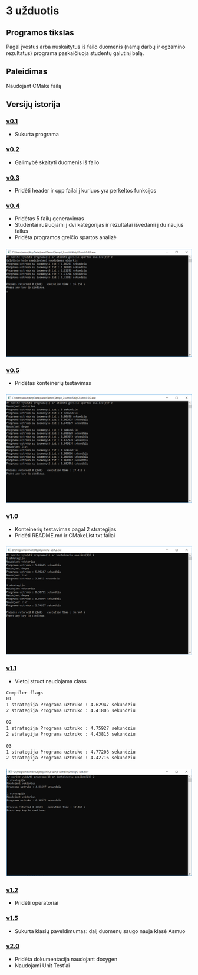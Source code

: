 # 3 užduotis

 ## Programos tikslas
 Pagal įvestus arba nuskaitytus iš failo duomenis (namų darbų ir egzamino rezultatus) programa paskaičiuoja studentų galutinį balą.
 
 ## Paleidimas
 Naudojant CMake failą
 
 ## Versijų istorija
 ### [v0.1](https://github.com/karas245/2-uzd/releases/tag/v0.1)
 - Sukurta programa
 ### [v0.2](https://github.com/karas245/2-uzd/releases/tag/v0.2)
 - Galimybė skaityti duomenis iš failo
 ### [v0.3](https://github.com/karas245/2-uzd/releases/tag/v0.3)
 - Pridėti header ir cpp failai į kuriuos yra perkeltos funkcijos
 ### [v0.4](https://github.com/karas245/2-uzd/releases/tag/v0.4)
 - Pridėtas 5 failų generavimas 
 - Studentai rušiuojami į dvi kategorijas ir rezultatai išvedami į du naujus failus
 - Pridėta programos greičio spartos analizė
 ### ![Pic](pic0.4.png)
 ### [v0.5](https://github.com/karas245/2-uzd/releases/tag/v0.5)
 - Pridėtas konteinerių testavimas
 ### ![Pic](pic0.5.png)
### [v1.0](https://github.com/karas245/2-uzd/releases/tag/v1.0)
- Konteinerių testavimas pagal 2 strategijas
- Pridėti README.md ir CMakeList.txt failai
### ![Pic](pic.png)
### [v1.1](https://github.com/karas245/3-uzd/releases/tag/v1.1)
- Vietoj struct naudojama class
```
Compiler flags
01 
1 strategija Programa uztruko : 4.62947 sekundziu
2 strategija Programa uztruko : 4.41805 sekundziu

02
1 strategija Programa uztruko : 4.75927 sekundziu
2 strategija Programa uztruko : 4.43813 sekundziu

03
1 strategija Programa uztruko : 4.77208 sekundziu
2 strategija Programa uztruko : 4.42716 sekundziu
```
### ![Pic](pic1.1.PNG)

### [v1.2](https://github.com/karas245/3-uzd/releases/tag/v1.2)
- Pridėti operatoriai
### [v1.5](https://github.com/karas245/3-uzd/releases/tag/v1.5)
- Sukurta klasių paveldimumas: dalį duomenų saugo nauja klasė Asmuo
### [v2.0](https://github.com/karas245/3-uzd/releases/tag/v2.0)
- Pridėta dokumentacija naudojant doxygen
- Naudojami Unit Test'ai
